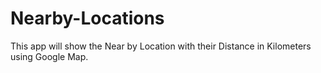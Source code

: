 # Nearby-Locations
This app will show the Near by Location with their Distance in Kilometers using Google Map.
